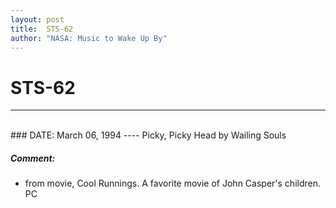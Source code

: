 ```yaml
---
layout: post
title:  STS-62
author: "NASA: Music to Wake Up By"
---
```


# STS-62
----
<br/>
### DATE: March 06, 1994
----
Picky, Picky Head by Wailing Souls

##### Comment:
* from movie, Cool Runnings. A favorite movie of John Casper's children. PC
